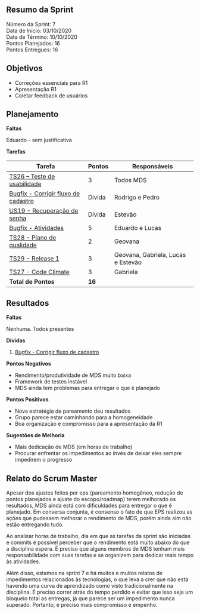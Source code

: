 
## Resumo da Sprint

Número da Sprint:  7<br>
Data de Início:  03/10/2020 <br>
Data de Término: 10/10/2020 <br>
Pontos Planejados:  16 <br>
Pontos Entregues:  16 <br>

## Objetivos

- Correções essenciais para R1
- Apresentação R1
- Coletar feedback de usuários

## Planejamento

**Faltas** 

Eduardo - sem justificativa

**Tarefas**

|Tarefa   | Pontos | Responsáveis|
|--------- | ------ | ---------|
| [TS26 – Teste de usabilidade](https://github.com/fga-eps-mds/2020.1-Minacademy-Wiki/issues/66)         | 3  | Todos MDS|
| [Bugfix - Corrigir fluxo de cadastro](https://github.com/fga-eps-mds/2020.1-Minacademy-Wiki/issues/55) | Dívida  | Rodrigo e Pedro|
| [US19 - Recuperação de senha](https://github.com/fga-eps-mds/2020.1-Minacademy-Wiki/issues/60)         | Dívida  | Estevão|
| [Bugfix - Atividades](https://github.com/fga-eps-mds/2020.1-Minacademy-Wiki/issues/67)                 | 5  | Eduardo e Lucas|
| [TS28 - Plano de qualidade](https://github.com/fga-eps-mds/2020.1-Minacademy-Wiki/issues/69)           | 2  | Geovana|
| [TS29 - Release 1](https://github.com/fga-eps-mds/2020.1-Minacademy-Wiki/issues/65)                    | 3  | Geovana, Gabriela, Lucas e Estevão|
| [TS27 - Code Climate](https://github.com/fga-eps-mds/2020.1-Minacademy-Wiki/issues/68)                 | 3  | Gabriela| 
| **Total de Pontos**                                                             | **16** | |


## Resultados

**Faltas** 

Nenhuma. Todos presentes

**Dívidas**

1. [Bugfix - Corrigir fluxo de cadastro](https://github.com/fga-eps-mds/2020.1-Minacademy-Wiki/issues/55) 


**Pontos Negativos**

- Rendimento/produtividade de MDS muito baixa
- Framework de testes instável 
- MDS ainda tem problemas para entregar o que é planejado

**Pontos Positivos**

- Nova estratégia de pareamento deu resultados
- Grupo parece estar caminhando para a homogeneidade
- Boa organização e compromisso para a apresentação da R1


**Sugestões de Melhoria**

- Mais dedicação de MDS (em horas de trabalho)
- Procurar enfrentar os impedimentos ao invés de deixar eles sempre impedirem o progresso 

## Relato do Scrum Master

Apesar dos ajustes feitos por eps (pareamento homogêneo, redução de pontos planejados e ajuste do escopo/roadmap) terem melhorado os resultados, MDS ainda está com dificuldades para entregar o que é planejado. Em conversa conjunta, é consenso o fato de que EPS realizou as ações que pudessem melhorar o rendimento de MDS, porém ainda sim não estão entregando tudo.

Ao analisar horas de trabalho, dia em que as tarefas da sprint são iniciadas e commits é possível perceber que o rendimento está muito abaixo do que a disciplina espera. É preciso que alguns membros de MDS tenham mais responsabilidade com suas tarefas e se organizem para dedicar mais tempo às atividades.

Além disso, estamos na sprint 7 e há muitos e muitos relatos de impedimentos relacionados às tecnologias, o que leva a crer que não está havendo uma curva de aprendizado como visto tradicionalmente na disciplina. É preciso correr atrás do tempo perdido e evitar que isso seja um bloqueio total as entregas, já que parece ser um impedimento nunca superado. Portanto, é preciso mais compromisso e empenho.
